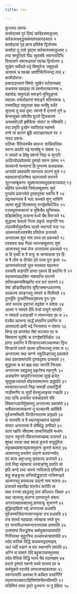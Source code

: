```yaml
---
title: १२०

---
```

कुञ्जल उवाच-  
कामोदाख्यं पुरं दिव्यं सर्वदेवसमाकुलम्  
सर्वकामसमृद्ध्यर्थमपश्यन्नारदस्ततः १  
कामोदाया गृहं प्राप्य प्रविवेश द्विजोत्तमः  
कामोदां तु ततो दृष्ट्वा सर्वकामसमाकुलाम् २  
तया सम्पूजितो विप्रः सुवाक्यैः स्वागतादिभिः  
दिव्यासने समारूढस्तां पप्रच्छ द्विजोत्तमः ३  
सुखेन स्थीयते भद्रे विष्णुतेजः समुद्भवे  
अनामयं च पप्रच्छ आशीर्भिरभिनन्द्य ताम् ४  
कामोदोवाच-  
प्रसादाद्भवतां विष्णोः सुखेन वर्तयाम्यहम्  
कथयस्व महाप्राज्ञ त्वं प्रश्नोत्तरकारणम् ५  
महामोहः समुत्पन्नो ममाङ्गे मुनिपुङ्गव  
व्यापकः सर्वलोकानां ममाङ्गे मतिनाशकः ६  
तस्मान्निद्रा समुत्पन्ना यथा मर्त्येषु वर्तते  
सुप्तया तु मया दृष्टः स्वप्नो वै दारुणो मुने ७  
केनाप्युक्तं समेत्यैव पुरतो द्विजसत्तम  
अव्यक्तोऽसौ हृषीकेशः संसारं स गमिष्यति ८  
तदा प्रभृति दुःखेन व्यापिताहं महामते  
तन्मे त्वं कारणं ब्रूहि भवाञ्ज्ञानवतां वरः ९  
नारद उवाच-  
वातिकः पैत्तिकश्चैव कफजः सान्निपातिकः  
स्वप्नः प्रवर्तते भद्रे मानवेषु न संशयः १०  
न जायते च देवेषु स्वप्नो निद्रा च सुन्दरि  
आदित्योदयवेलायां दृश्यते स्वप्न उत्तमः ११  
सत्स्वप्नो मानवानां हि पुण्यस्य फलदायकः  
अन्यदेवं प्रवक्ष्यामि स्वप्नस्य कारणं शुभे १२  
महावातान्दोलनैश्च चलन्त्यापो वरानने  
त्रुटन्त्यम्बुकणाः सूक्ष्मास्तस्मादुदकसञ्चयात् १३  
बहिरेव पतन्त्येते निर्मलाम्बुकणाः शुभे  
पुनर्लयं प्रयान्त्येते दृश्यादृश्या भवन्ति वै १४  
तद्वत्स्वप्नस्य वै भावः कथ्यते शृणु भामिनि  
आत्मा शुद्धो विरक्तस्तु रागद्वेषविवर्जितः १५  
पञ्चभूतात्मकानां च मुषित्वैव सुनिश्चलः  
षड्विंशतिसु तत्वानां मध्ये चैष विराजते १६  
शुद्धात्मा केवलो नित्यः प्रकृतेः सङ्गतिं गतः  
तद्भावैर्वायुरूपैश्च चलते स्थानतो यदा १७  
आत्मनस्तेजसश्चैव प्रतितेजः प्रजायते  
अन्तरात्मा शुभं नाम तस्य एव प्रकथ्यते १८  
पयसश्च यथा भिन्ना भवन्त्यम्बुकणाः शुभे  
आत्मनस्तु तथा तेज अन्तरात्मा प्रकथ्यते १९  
स हि पृथ्वी स वै वायुः स चाप्याकाश एव हि  
स वै तोयं स दीप्येत एते पञ्च पुरा कृताः २०  
आत्मनस्तेजसो भूता मलरूपा महात्मनः  
तस्यापि सङ्गतिं प्राप्ता एकत्वं हि प्रयान्ति ते २१  
स्वात्मभावप्रदोषेण नाशयन्ति वरानने  
तत्पिण्डमन्यमिच्छन्ति वारं वारं वरानने २२  
तेषां क्रीडाविहारोयं सृष्टिसम्बन्धकारणम्  
उदकस्य तरङ्गस्तु जायते च विलीयते २३  
पुनर्भूतिः पुनर्हानिस्तादृशस्य पुनः पुनः  
अपां रूपस्य दृष्टान्तं तद्वदेषां न संशयः २४  
आत्मा न नश्यते देवि तेजो वायुर्न नश्यति  
न नश्यतो धराकाशौ न नश्यन्त्याप एव च २५  
पञ्चैव आत्मना सार्द्धं प्रभवन्ति प्रयान्ति च  
आत्मादयो ह्यमी भद्रे नित्यरूपा न संशयः २६  
पिण्ड एव प्रणश्येत तेषां सञ्जात एव च  
विषयाणां सुदोषैः स रागद्वेषादिभिर्हतः २७  
प्राणाः प्रयान्ति वै पिण्डात्पञ्चपञ्चात्मका द्विज  
पिण्डान्ते वसते आत्मा प्रतिरूपस्तु तस्य च २८  
अन्तरात्मा यथा चाग्नेः स्फुलिङ्गस्तु प्रकाशते  
तथा प्रकाशमायाति दृश्यादृश्यः प्रजायते २९  
शुद्धात्मा च परं ब्रह्म सदा जागर्ति नित्यशः  
अन्तरात्मा प्रबद्धस्तु प्रकृतेश्च महागुणैः ३०  
अन्नाहारेण सम्पुष्टैरन्तरात्मा सुखं व्रजेत्  
सुसुखाज्जायते मोहस्तस्मान्मनः प्रमुह्यति ३१  
पश्चात्सञ्जायते निद्रा तामसी लयवर्द्धिनी  
नाडीमार्गेण यः सूर्यो मेरुमुल्लङ्घ्य गच्छति ३२  
तदा रात्रिः प्रजायेत यावन्नोदयते रविः  
विषयान्धकारैर्मुक्तस्तु अन्तरात्मा प्रकाशते ३३  
भावैस्तत्त्वात्मकानां तु पञ्चतत्त्वैः प्रपोषितैः  
पूर्वजन्मस्थितैः पिण्डैरन्तरात्मा प्रगृह्यते ३४  
स यास्यति च वै स्थानमुच्चावचं महामते  
संसार अन्तरात्मा वै दोषैर्बद्धः प्रणीयते ३५  
कायं रक्षति जीवात्मा पश्चात्तिष्ठति मध्यगः  
उदानः स्फुरते तीव्रस्तस्माच्छब्दः प्रजायते ३६  
शुष्का भस्त्रा यथा श्वासं कुरुते वायुपूरिता  
तद्वच्छब्दवशाच्छ्वासमुदानः कुरुते बलात् ३७  
आत्मनस्तु प्रभावेण उदानो बलवान्भवेत्  
एवं कायः प्रमुग्धस्तु मृतकल्पः प्रजायते ३८  
ततो निद्रा महामाया तस्याङ्गेषु प्रयाति सा  
हृदि कण्ठे तथा चास्ये नासिकाग्रे प्रतिष्ठति ३९  
बाहू सङ्कुच्य सन्तिष्ठेद्धृद्गतो नाभिमण्डले  
आत्मनस्तु प्रभावाच्च उदानो नाम मारुतः ४०  
प्रजायते महातीव्रा बलरोधं करोति सः  
यथा रज्ज्वा प्रबद्धस्तु दारु कीलधरः स्थितः ४१  
तथा चात्मासु संलग्नः प्राणवायुर्न संशयः  
अन्तरात्मप्रसक्तस्तु प्राणवायुः शुभानने ४२  
बुद्धिवद्रोहितो भद्रे अन्तरात्मा प्रधावति  
पूर्वजन्मार्जितान्वासान्स्मृत्वा तत्र प्रधावति ४३  
तत्र संस्थो महाप्राज्ञः स्वेच्छया रमते पुनः  
एवं नानाविधान्स्वप्नानन्तरात्मा प्रपश्यति ४४  
उत्तमांश्च विरुद्धांश्च कर्मयुक्तान्प्रपश्यति  
गिरींस्तथा सुदुर्गांश्च उच्चावचान्प्रपश्यति ४५  
तदेव वातिकं विद्धि कफवत्तद्वदाम्यहम्  
जलं नदीं तडागं च पयः स्थानानि पश्यति ४६  
अग्निं च पश्यते देवि बहुकाञ्चनमुत्तमम्  
तदेव पैत्तिकं विद्धि भाव्यं चैव वदाम्यहम् ४७  
प्रभाते दृश्यते स्वप्नो भव्यो वाभव्य एव च  
कर्मयुक्तो वरारोहे लाभालाभप्रकाशकः ४८  
स्वप्नस्यापि अवस्था मे कथिता वरवर्णिनि  
तद्भाव्यञ्चवरारोहेविष्णोश्चैवभविष्यति ४९  
तन्निमित्तं त्वया दृष्टो दुःस्वप्नः स तु प्रेक्षितः ५०  
 